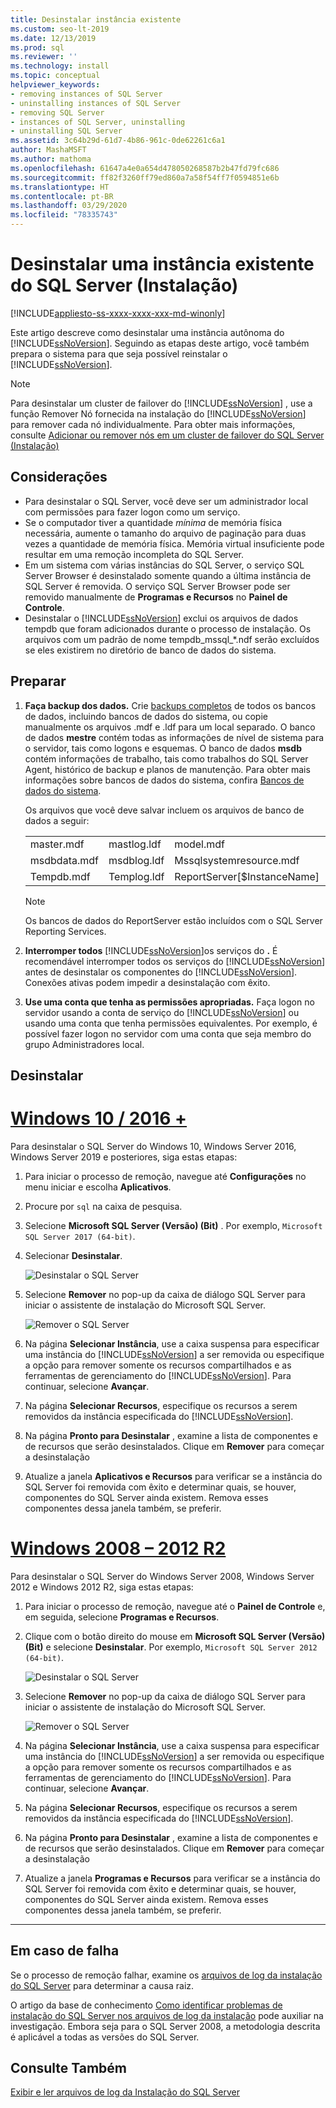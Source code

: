```yaml
---
title: Desinstalar instância existente
ms.custom: seo-lt-2019
ms.date: 12/13/2019
ms.prod: sql
ms.reviewer: ''
ms.technology: install
ms.topic: conceptual
helpviewer_keywords:
- removing instances of SQL Server
- uninstalling instances of SQL Server
- removing SQL Server
- instances of SQL Server, uninstalling
- uninstalling SQL Server
ms.assetid: 3c64b29d-61d7-4b86-961c-0de62261c6a1
author: MashaMSFT
ms.author: mathoma
ms.openlocfilehash: 61647a4e0a654d478050268587b2b47fd79fc686
ms.sourcegitcommit: ff82f3260ff79ed860a7a58f54ff7f0594851e6b
ms.translationtype: HT
ms.contentlocale: pt-BR
ms.lasthandoff: 03/29/2020
ms.locfileid: "78335743"
---
```

# <a name="uninstall-an-existing-instance-of-sql-server-setup"></a>Desinstalar uma instância existente do SQL Server (Instalação)
[!INCLUDE[appliesto-ss-xxxx-xxxx-xxx-md-winonly](../../includes/appliesto-ss-xxxx-xxxx-xxx-md-winonly.md)]

  Este artigo descreve como desinstalar uma instância autônoma do [!INCLUDE[ssNoVersion](../../includes/ssnoversion-md.md)]. Seguindo as etapas deste artigo, você também prepara o sistema para que seja possível reinstalar o [!INCLUDE[ssNoVersion](../../includes/ssnoversion-md.md)].  
  
 > [!NOTE]
 > Para desinstalar um cluster de failover do [!INCLUDE[ssNoVersion](../../includes/ssnoversion-md.md)] , use a função Remover Nó fornecida na instalação do [!INCLUDE[ssNoVersion](../../includes/ssnoversion-md.md)] para remover cada nó individualmente. Para obter mais informações, consulte [Adicionar ou remover nós em um cluster de failover do SQL Server &#40;Instalação&#41;](../../sql-server/failover-clusters/install/add-or-remove-nodes-in-a-sql-server-failover-cluster-setup.md)  

## <a name="considerations"></a>Considerações

- Para desinstalar o SQL Server, você deve ser um administrador local com permissões para fazer logon como um serviço. 
- Se o computador tiver a quantidade *mínima* de memória física necessária, aumente o tamanho do arquivo de paginação para duas vezes a quantidade de memória física. Memória virtual insuficiente pode resultar em uma remoção incompleta do SQL Server. 
- Em um sistema com várias instâncias do SQL Server, o serviço SQL Server Browser é desinstalado somente quando a última instância de SQL Server é removida. O serviço SQL Server Browser pode ser removido manualmente de **Programas e Recursos** no **Painel de Controle**. 
- Desinstalar o [!INCLUDE[ssNoVersion](../../includes/ssnoversion-md.md)] exclui os arquivos de dados tempdb que foram adicionados durante o processo de instalação. Os arquivos com um padrão de nome tempdb_mssql_*.ndf serão excluídos se eles existirem no diretório de banco de dados do sistema. 
  

  
## <a name="prepare"></a>Preparar  
  
1.  **Faça backup dos dados.** Crie [backups completos](../../relational-databases/backup-restore/create-a-full-database-backup-sql-server.md) de todos os bancos de dados, incluindo bancos de dados do sistema, ou copie manualmente os arquivos .mdf e .ldf para um local separado. O banco de dados **mestre** contém todas as informações de nível de sistema para o servidor, tais como logons e esquemas. O banco de dados **msdb** contém informações de trabalho, tais como trabalhos do SQL Server Agent, histórico de backup e planos de manutenção. Para obter mais informações sobre bancos de dados do sistema, confira [Bancos de dados do sistema](../../relational-databases/backup-restore/back-up-and-restore-of-system-databases-sql-server.md). 
  
    Os arquivos que você deve salvar incluem os arquivos de banco de dados a seguir:  

    |             |            |           |            |
    | :---------- | :--------- |:--------- | :--------- |
    | master.mdf  | mastlog.ldf| model.mdf | modellog.ldf| 
    | msdbdata.mdf| msdblog.ldf| Mssqlsystemresource.mdf | Mssqlsystemresource.ldf |
    | Tempdb.mdf | Templog.ldf|  ReportServer[$InstanceName] | ReportServer[$InstanceName]TempDB| 

    > [!NOTE]
    > Os bancos de dados do ReportServer estão incluídos com o SQL Server Reporting Services.   

 
1.  **Interromper todos** [!INCLUDE[ssNoVersion](../../includes/ssnoversion-md.md)]os serviços do **.** É recomendável interromper todos os serviços do [!INCLUDE[ssNoVersion](../../includes/ssnoversion-md.md)] antes de desinstalar os componentes do [!INCLUDE[ssNoVersion](../../includes/ssnoversion-md.md)]. Conexões ativas podem impedir a desinstalação com êxito.  
  
1.  **Use uma conta que tenha as permissões apropriadas.** Faça logon no servidor usando a conta de serviço do [!INCLUDE[ssNoVersion](../../includes/ssnoversion-md.md)] ou usando uma conta que tenha permissões equivalentes. Por exemplo, é possível fazer logon no servidor com uma conta que seja membro do grupo Administradores local.  
  
## <a name="uninstall"></a>Desinstalar 

# <a name="windows-10--2016-"></a>[Windows 10 / 2016 +](#tab/Windows10)

Para desinstalar o SQL Server do Windows 10, Windows Server 2016, Windows Server 2019 e posteriores, siga estas etapas: 

1. Para iniciar o processo de remoção, navegue até **Configurações** no menu iniciar e escolha **Aplicativos**. 
1. Procure por `sql` na caixa de pesquisa. 
1. Selecione **Microsoft SQL Server (Versão) (Bit)** . Por exemplo, `Microsoft SQL Server 2017 (64-bit)`.
1. Selecionar **Desinstalar**.
 
    ![Desinstalar o SQL Server](media/uninstall-an-existing-instance-of-sql-server-setup/uninstall-sql-server-windows-10.png)

1. Selecione **Remover** no pop-up da caixa de diálogo SQL Server para iniciar o assistente de instalação do Microsoft SQL Server. 

    ![Remover o SQL Server](media/uninstall-an-existing-instance-of-sql-server-setup/remove-sql-2017.png)
  
1.  Na página **Selecionar Instância**, use a caixa suspensa para especificar uma instância do [!INCLUDE[ssNoVersion](../../includes/ssnoversion-md.md)] a ser removida ou especifique a opção para remover somente os recursos compartilhados e as ferramentas de gerenciamento do [!INCLUDE[ssNoVersion](../../includes/ssnoversion-md.md)]. Para continuar, selecione **Avançar**.  
  
1.  Na página **Selecionar Recursos**, especifique os recursos a serem removidos da instância especificada do [!INCLUDE[ssNoVersion](../../includes/ssnoversion-md.md)].  
  
1.  Na página **Pronto para Desinstalar** , examine a lista de componentes e de recursos que serão desinstalados. Clique em **Remover** para começar a desinstalação  
 
1. Atualize a janela **Aplicativos e Recursos** para verificar se a instância do SQL Server foi removida com êxito e determinar quais, se houver, componentes do SQL Server ainda existem. Remova esses componentes dessa janela também, se preferir. 

# <a name="windows-2008---2012-r2"></a>[Windows 2008 – 2012 R2](#tab/windows2012)

Para desinstalar o SQL Server do Windows Server 2008, Windows Server 2012 e Windows 2012 R2, siga estas etapas: 

1. Para iniciar o processo de remoção, navegue até o **Painel de Controle** e, em seguida, selecione **Programas e Recursos**.
1. Clique com o botão direito do mouse em **Microsoft SQL Server (Versão) (Bit)** e selecione **Desinstalar**. Por exemplo, `Microsoft SQL Server 2012 (64-bit)`.  
  
    ![Desinstalar o SQL Server](media/uninstall-an-existing-instance-of-sql-server-setup/uninstall-sql-server-windows-2012.png)

1. Selecione **Remover** no pop-up da caixa de diálogo SQL Server para iniciar o assistente de instalação do Microsoft SQL Server. 

    ![Remover o SQL Server](media/uninstall-an-existing-instance-of-sql-server-setup/remove-sql-2012.png)
  
1.  Na página **Selecionar Instância**, use a caixa suspensa para especificar uma instância do [!INCLUDE[ssNoVersion](../../includes/ssnoversion-md.md)] a ser removida ou especifique a opção para remover somente os recursos compartilhados e as ferramentas de gerenciamento do [!INCLUDE[ssNoVersion](../../includes/ssnoversion-md.md)]. Para continuar, selecione **Avançar**.  
  
1.  Na página **Selecionar Recursos**, especifique os recursos a serem removidos da instância especificada do [!INCLUDE[ssNoVersion](../../includes/ssnoversion-md.md)].  
  
1.  Na página **Pronto para Desinstalar** , examine a lista de componentes e de recursos que serão desinstalados. Clique em **Remover** para começar a desinstalação  
 
1. Atualize a janela **Programas e Recursos** para verificar se a instância do SQL Server foi removida com êxito e determinar quais, se houver, componentes do SQL Server ainda existem. Remova esses componentes dessa janela também, se preferir. 

---

  
## <a name="in-the-event-of-failure"></a>Em caso de falha  

Se o processo de remoção falhar, examine os [arquivos de log da instalação do SQL Server](../../database-engine/install-windows/view-and-read-sql-server-setup-log-files.md) para determinar a causa raiz. 

O artigo da base de conhecimento [Como identificar problemas de instalação do SQL Server nos arquivos de log da instalação](https://support.microsoft.com/kb/955396/en-us) pode auxiliar na investigação. Embora seja para o SQL Server 2008, a metodologia descrita é aplicável a todas as versões do SQL Server. 

  
## <a name="see-also"></a>Consulte Também  
 [Exibir e ler arquivos de log da Instalação do SQL Server](../../database-engine/install-windows/view-and-read-sql-server-setup-log-files.md)  
  
  
